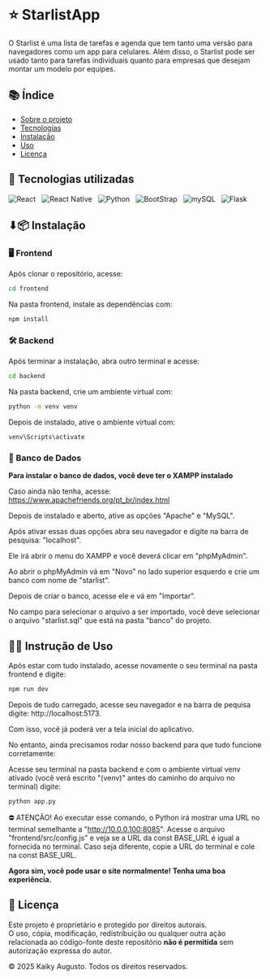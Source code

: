 # ⭐ StarlistApp

O Starlist é uma lista de tarefas e agenda que tem tanto uma versão para navegadores como um app para celulares. Além disso, o Starlist pode ser usado tanto para tarefas individuais quanto para empresas que desejam montar um modelo por equipes.

## 📚 Índice

- [Sobre o projeto](#-starlistapp)
- [Tecnologias](#-com-o-que-foi-construído)
- [Instalação](#-instalação)
- [Uso](#-instrução-de-uso)
- [Licença](#-licença)

## 🔧 Tecnologias utilizadas

![React](https://img.shields.io/badge/React-61DAFB?style=for-the-badge&labelColor=20232A&logoColor=61DAFB&logo=react)&nbsp;&nbsp;
![React Native](https://img.shields.io/badge/React%20Native-61DAFB?style=for-the-badge&labelColor=20232A&logoColor=61DAFB&logo=react)&nbsp;&nbsp;
![Python](https://img.shields.io/badge/Python-3776AB?style=for-the-badge&labelColor=FFD43B&logoColor=3776AB&logo=python)&nbsp;&nbsp;
![BootStrap](https://img.shields.io/badge/Bootstrap-7952B3?style=for-the-badge&labelColor=7952B3&logoColor=ffffff&logo=bootstrap)&nbsp;&nbsp;
![mySQL](https://img.shields.io/badge/mySQL-f29111?style=for-the-badge&labelColor=00758f&logoColor=000000&logo=mysql)&nbsp;&nbsp;
![Flask](https://img.shields.io/badge/Flask-fff?style=for-the-badge&logoColor=000&logo=flask)&nbsp;&nbsp;

## ⬇📦 Instalação

### 🖥️ Frontend
Após clonar o repositório, acesse:

```bash
cd frontend
```
Na pasta frontend, instale as dependências com:
```bash
npm install
```

### 🛠️ Backend
Após terminar a instalação, abra outro terminal e acesse:
```bash
cd backend
```
Na pasta backend, crie um ambiente virtual com:
```bash
python -m venv venv
```
Depois de instalado, ative o ambiente virtual com:
```bash
venv\Scripts\activate
```

### 💾 Banco de Dados

**Para instalar o banco de dados, você deve ter o XAMPP instalado**

Caso ainda não tenha, acesse: https://www.apachefriends.org/pt_br/index.html

Depois de instalado e aberto, ative as opções "Apache" e "MySQL".

Após ativar essas duas opções abra seu navegador e digite na barra de pesquisa: "localhost".

Ele irá abrir o menu do XAMPP e você deverá clicar em "phpMyAdmin".

Ao abrir o phpMyAdmin vá em "Novo" no lado superior esquerdo e crie um banco com nome de "starlist".

Depois de criar o banco, acesse ele e vá em "Importar".

No campo para selecionar o arquivo a ser importado, você deve selecionar o arquivo "starlist.sql" que está na pasta "banco" do projeto.

## 👨‍💻 Instrução de Uso

Após estar com tudo instalado, acesse novamente o seu terminal na pasta frontend e digite:
```bash
npm run dev
```
Depois de tudo carregado, acesse seu navegador e na barra de pequisa digite: http://localhost:5173.

Com isso, você já poderá ver a tela inicial do aplicativo.

No entanto, ainda precisamos rodar nosso backend para que tudo funcione corretamente:

Acesse seu terminal na pasta backend e com o ambiente virtual venv ativado (você verá escrito "(venv)" antes do caminho do arquivo no terminal) digite:
```bash
python app.py
```

⛔ ATENÇÃO! Ao executar esse comando, o Python irá mostrar uma URL no terminal semelhante a "http://10.0.0.100:8085". Acesse o arquivo "frontend/src/config.js" e veja se a URL da const BASE_URL é igual a fornecida no terminal. Caso seja diferente, copie a URL do terminal e cole na const BASE_URL.

**Agora sim, você pode usar o site normalmente! Tenha uma boa experiência.**

## 📄 Licença

Este projeto é proprietário e protegido por direitos autorais.  
O uso, cópia, modificação, redistribuição ou qualquer outra ação relacionada ao código-fonte deste repositório **não é permitida** sem autorização expressa do autor.

© 2025 Kaiky Augusto. Todos os direitos reservados.